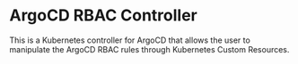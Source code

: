 # ArgoCD RBAC Controller

This is a Kubernetes controller for ArgoCD that allows the user to manipulate the ArgoCD RBAC rules through Kubernetes Custom Resources. 
